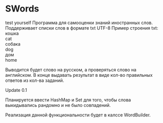 # SWords
test yourself
Программа для самооценки знаний иностранных слов.
Поддерживает списки слов в формате txt UTF-8
Пример строения txt:<br>
кошка<br>
cat<br>
собака<br>
dog<br>
дом<br>
home<br>

Выводится будет слово на русском, а проверяться слово на английском.
В конце выдавать результат в виде кол-во правильных ответов из кол-ва заданий.


Update 0.1<br>

Планируется ввести HashMap и Set для того, чтобы слова выкидывались рандомно и не было совпадений.

Реализация данной функциональности будет в калссе WordBuilder.

